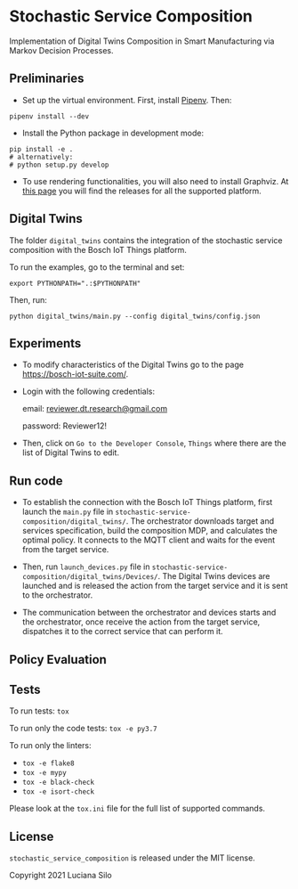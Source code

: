 # Stochastic Service Composition

Implementation of Digital Twins Composition in Smart Manufacturing via Markov Decision Processes.
## Preliminaries

- Set up the virtual environment. 
First, install [Pipenv](https://pipenv-fork.readthedocs.io/en/latest/).
Then:
```
pipenv install --dev
```

- Install the Python package in development mode:
```
pip install -e .
# alternatively:
# python setup.py develop 
```

- To use rendering functionalities, you will also need to install Graphviz. 
  At [this page](https://www.graphviz.org/download/) you will
  find the releases for all the supported platform.


## Digital Twins

The folder `digital_twins` contains the integration of the 
stochastic service composition with the Bosch IoT Things platform.

To run the examples, go to the terminal and set:
```
export PYTHONPATH=".:$PYTHONPATH"
```

Then, run:
```
python digital_twins/main.py --config digital_twins/config.json
```
## Experiments
- To modify characteristics of the Digital Twins go to the page https://bosch-iot-suite.com/.

- Login with the following credentials:

  email: reviewer.dt.research@gmail.com

  password: Reviewer12!

- Then, click on ```Go to the Developer Console```, ```Things``` where there are the list of Digital Twins to edit.

## Run code
- To establish the connection with the Bosch IoT Things platform, first launch the ```main.py``` file in ```stochastic-service-composition/digital_twins/```. The orchestrator downloads target and services specification, build the composition MDP, and calculates the optimal policy. It connects to the MQTT client and waits for the event from the target service.

- Then, run ```launch_devices.py``` file in ```stochastic-service-composition/digital_twins/Devices/```. The Digital Twins devices are launched and is released the action from the target service and it is sent to the orchestrator.

- The communication between the orchestrator and devices starts and the orchestrator, once receive the action from the target service, dispatches it to the correct service that can perform it.

## Policy Evaluation

## Tests

To run tests: `tox`

To run only the code tests: `tox -e py3.7`

To run only the linters: 
- `tox -e flake8`
- `tox -e mypy`
- `tox -e black-check`
- `tox -e isort-check`

Please look at the `tox.ini` file for the full list of supported commands. 

## License

`stochastic_service_composition` is released under the MIT license.

Copyright 2021 Luciana Silo
